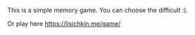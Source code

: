 This is a simple memory game. 
You can choose the difficult :).

Or play here https://lisichkin.me/game/
